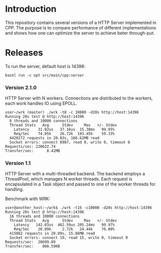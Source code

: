 # Introduction

This repository contains several versions of a HTTP Server implemented in CPP. The purpose
is to compare performance of different implementations and shows how one can optimize the
server to achieve beter through-put.

# Releases

To run the server, default host is 14396:

```
bazel run -c opt src/main/cpp:server
```

### Version 2.1.0

HTTP Server with N workers. Connections are distributed to the workers, each work handles IO
using EPOLL.

```
user~/wrk (master) ./wrk -t8 -c 10000 -d20s http://host:14396
Running 20s test @ http://host:14396
  8 threads and 10000 connections
  Thread Stats   Avg      Stdev     Max   +/- Stdev
    Latency    31.02us   37.16us  15.38ms   99.95%
    Req/Sec    74.05k    26.72k  103.45k    59.33%
  4420272 requests in 20.03s, 168.62MB read
  Socket errors: connect 8987, read 0, write 0, timeout 0
Requests/sec: 220632.74
Transfer/sec:      8.42MB
```

### Version 1.1

HTTP Server with a multi-threaded backend. The backend employs a ThreadPool, which manages
N worker threads. Each request is encapsulated in a Task object and passed to one of the worker
threads for handling.

Benchmark with WRK:

```
user@another_host:~/wrk$ ./wrk -t16 -c10000 -d20s http://host:14396
Running 20s test @ http://host:14396
  16 threads and 10000 connections
  Thread Stats   Avg      Stdev     Max   +/- Stdev
    Latency   142.03us  462.59us 205.24ms   99.97%
    Req/Sec    20.89k     2.72k   24.44k    70.00%
  415862 requests in 20.09s, 15.86MB read
  Socket errors: connect 19, read 15, write 0, timeout 0
Requests/sec:  20699.89
Transfer/sec:    808.59KB
```
